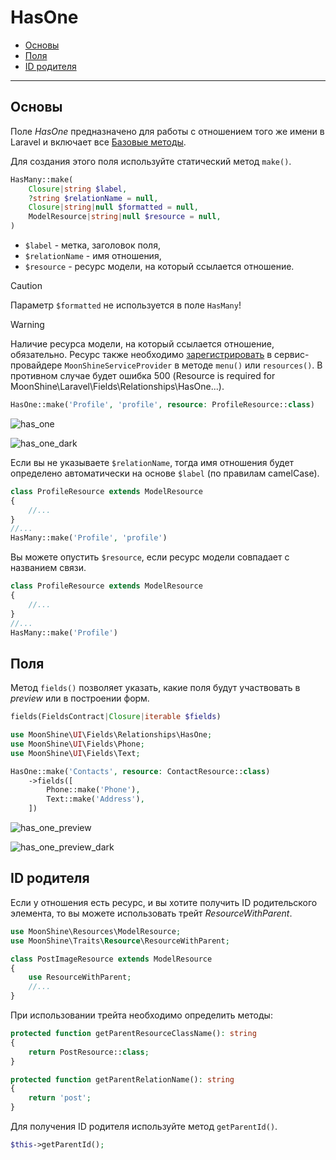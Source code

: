# HasOne

- [Основы](#basics)
- [Поля](#fields)
- [ID родителя](#parent-id)

---

<a name="basics"></a>
## Основы

Поле *HasOne* предназначено для работы с отношением того же имени в Laravel и включает все [Базовые методы](/docs/{{version}}/fields/basic-methods).

Для создания этого поля используйте статический метод `make()`.

```php
HasMany::make(
    Closure|string $label,
    ?string $relationName = null,
    Closure|string|null $formatted = null,
    ModelResource|string|null $resource = null,
)
```

- `$label` - метка, заголовок поля,
- `$relationName` - имя отношения,
- `$resource` - ресурс модели, на который ссылается отношение.

> [!CAUTION]
> Параметр `$formatted` не используется в поле `HasMany`!

> [!WARNING]
> Наличие ресурса модели, на который ссылается отношение, обязательно.
Ресурс также необходимо [зарегистрировать](/docs/{{version}}/resources#define) в сервис-провайдере `MoonShineServiceProvider` в методе `menu()` или `resources()`. В противном случае будет ошибка 500 (Resource is required for MoonShine\Laravel\Fields\Relationships\HasOne...).

```php
HasOne::make('Profile', 'profile', resource: ProfileResource::class) 
```

![has_one](https://raw.githubusercontent.com/moonshine-software/doc/3.x/resources/screenshots/has_one.png)

![has_one_dark](https://raw.githubusercontent.com/moonshine-software/doc/3.x/resources/screenshots/has_one_dark.png)

Если вы не указываете `$relationName`, тогда имя отношения будет определено автоматически на основе `$label` (по правилам camelCase).

```php
class ProfileResource extends ModelResource
{
    //...
}
//...
HasMany::make('Profile', 'profile')
```

Вы можете опустить `$resource`, если ресурс модели совпадает с названием связи.

```php
class ProfileResource extends ModelResource
{
    //...
}
//...
HasMany::make('Profile')
```

<a name="fields"></a>
## Поля

Метод `fields()` позволяет указать, какие поля будут участвовать в *preview* или в построении форм.

```php
fields(FieldsContract|Closure|iterable $fields)
```

```php
use MoonShine\UI\Fields\Relationships\HasOne;
use MoonShine\UI\Fields\Phone;
use MoonShine\UI\Fields\Text;

HasOne::make('Contacts', resource: ContactResource::class)
    ->fields([
        Phone::make('Phone'),
        Text::make('Address'),
    ]) 
```

![has_one_preview](https://raw.githubusercontent.com/moonshine-software/doc/3.x/resources/screenshots/has_one_preview.png)

![has_one_preview_dark](https://raw.githubusercontent.com/moonshine-software/doc/3.x/resources/screenshots/has_one_preview_dark.png)

<a name="parent-id"></a>
## ID родителя

Если у отношения есть ресурс, и вы хотите получить ID родительского элемента, то вы можете использовать трейт *ResourceWithParent*.

```php
use MoonShine\Resources\ModelResource;
use MoonShine\Traits\Resource\ResourceWithParent;

class PostImageResource extends ModelResource
{
    use ResourceWithParent;
    //...
}
```

При использовании трейта необходимо определить методы:

```php
protected function getParentResourceClassName(): string
{
    return PostResource::class;
}

protected function getParentRelationName(): string
{
    return 'post';
}
```

Для получения ID родителя используйте метод `getParentId()`.

```php
$this->getParentId();
```
